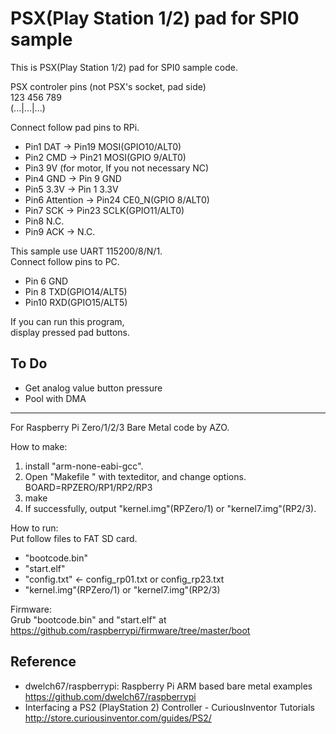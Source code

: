 PSX(Play Station 1/2) pad for SPI0 sample
=========================================

This is PSX(Play Station 1/2) pad for SPI0 sample code.  

PSX controler pins (not PSX's socket, pad side)  
 123 456 789  
(...|...|...)  

Connect follow pad pins to RPi.  
* Pin1 DAT -> Pin19 MOSI(GPIO10/ALT0)  
* Pin2 CMD -> Pin21 MOSI(GPIO 9/ALT0)  
* Pin3 9V (for motor, If you not necessary NC)  
* Pin4 GND -> Pin 9 GND  
* Pin5 3.3V -> Pin 1 3.3V  
* Pin6 Attention -> Pin24 CE0_N(GPIO 8/ALT0)  
* Pin7 SCK -> Pin23 SCLK(GPIO11/ALT0)  
* Pin8 N.C.  
* Pin9 ACK -> N.C.  

This sample use UART 115200/8/N/1.  
Connect follow pins to PC.  
* Pin 6 GND  
* Pin 8 TXD(GPIO14/ALT5)  
* Pin10 RXD(GPIO15/ALT5)  

If you can run this program,  
display pressed pad buttons.  

To Do
----
- Get analog value button pressure
- Pool with DMA

-----

For Raspberry Pi Zero/1/2/3 Bare Metal code by AZO.  

How to make:  
1. install "arm-none-eabi-gcc".  
2. Open "Makefile " with texteditor, and change options.  
BOARD=RPZERO/RP1/RP2/RP3  
3. make  
4. If successfully, output "kernel.img"(RPZero/1) or "kernel7.img"(RP2/3).  

How to run:  
Put follow files to FAT SD card.  
* "bootcode.bin"  
* "start.elf"  
* "config.txt" &lt;- config_rp01.txt or config_rp23.txt  
* "kernel.img"(RPZero/1) or "kernel7.img"(RP2/3)  

Firmware:  
Grub "bootcode.bin" and "start.elf" at  
https://github.com/raspberrypi/firmware/tree/master/boot  

Reference
---------
- dwelch67/raspberrypi: Raspberry Pi ARM based bare metal examples  
https://github.com/dwelch67/raspberrypi  
- Interfacing a PS2 (PlayStation 2) Controller - CuriousInventor Tutorials  
http://store.curiousinventor.com/guides/PS2/  
